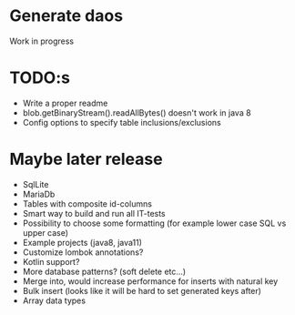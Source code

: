 # Generate daos

 Work in progress

# TODO:s
* Write a proper readme
* blob.getBinaryStream().readAllBytes() doesn't work in java 8
* Config options to specify table inclusions/exclusions

# Maybe later release
* SqlLite
* MariaDb
* Tables with composite id-columns
* Smart way to build and run all IT-tests
* Possibility to choose some formatting (for example lower case SQL vs upper case)
* Example projects (java8, java11)
* Customize lombok annotations?
* Kotlin support?
* More database patterns? (soft delete etc...)
* Merge into, would increase performance for inserts with natural key
* Bulk insert (looks like it will be hard to set generated keys after)
* Array data types
